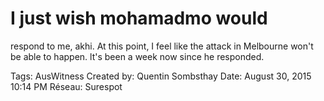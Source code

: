 # I just wish mohamadmo would
respond to me, akhi. At this
point, I feel like the attack in
Melbourne won't be able to
happen. lt's been a week now
since he responded.

Tags: AusWitness
Created by: Quentin Sombsthay
Date: August 30, 2015 10:14 PM
Réseau: Surespot